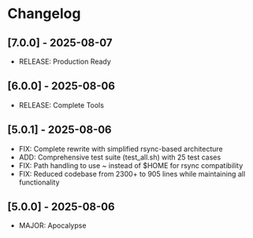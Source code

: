 # Changelog

## [7.0.0] - 2025-08-07
- RELEASE: Production Ready

## [6.0.0] - 2025-08-06
- RELEASE: Complete Tools

## [5.0.1] - 2025-08-06
- FIX: Complete rewrite with simplified rsync-based architecture
- ADD: Comprehensive test suite (test_all.sh) with 25 test cases
- FIX: Path handling to use ~ instead of $HOME for rsync compatibility
- FIX: Reduced codebase from 2300+ to 905 lines while maintaining all functionality

## [5.0.0] - 2025-08-06
- MAJOR: Apocalypse

